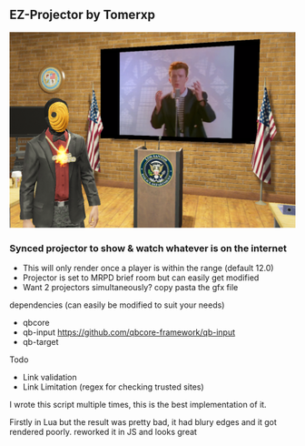 ## EZ-Projector by Tomerxp

![showcase](https://github.com/Tomerxp/FiveM-Projector/blob/main/showcase.png?raw=true)

### Synced projector to show & watch whatever is on the internet
* This will only render once a player is within the range (default 12.0)
* Projector is set to MRPD brief room but can easily get modified
* Want 2 projectors simultaneously? copy pasta the gfx file

dependencies (can easily be modified to suit your needs)
- qbcore
- qb-input https://github.com/qbcore-framework/qb-input
- qb-target

Todo
- Link validation
- Link Limitation (regex for checking trusted sites)

I wrote this script multiple times, this is the best implementation of it.

Firstly in Lua but the result was pretty bad, it had blury edges and it got rendered poorly.
reworked it in JS and looks great

